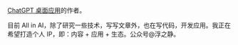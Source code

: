 [ChatGPT 桌面应用](https://github.com/lencx/ChatGPT)的作者。

目前 All in AI，除了研究一些技术，写写文章外，也在写代码，开发应用。我正在希望打造个人 IP，即：内容 + 应用 + 生态。​公众号@浮之静。
